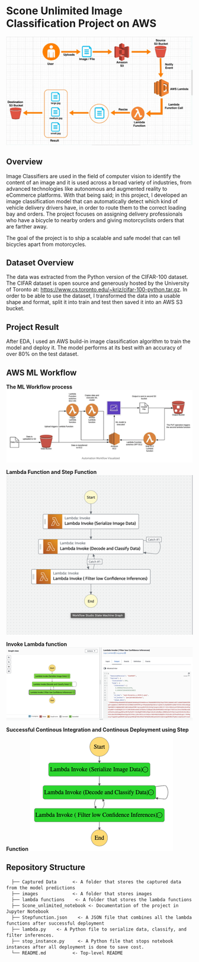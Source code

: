 # Scone Unlimited Image Classification Project on AWS 

![Stepfunction](/images/process.png)

## Overview

Image Classifiers are used in the field of computer vision to identify the content of an image and it is used across a broad variety of industries, from advanced technologies like autonomous and augmented reality to eCommerce platforms. With that being said; in this project, I developed an image classification model that can automatically detect which kind of vehicle delivery drivers have, in order to route them to the correct loading bay and orders. The project focuses on assigning delivery professionals who have a bicycle to nearby orders and giving motorcyclists orders that are farther away.

The goal of the project is to ship a scalable and safe model that can tell bicycles apart from motorcycles.

## Dataset Overview

The data was extracted from the Python version of the CIFAR-100 dataset. The CIFAR dataset is open source and generously hosted by the University of Toronto at: https://www.cs.toronto.edu/~kriz/cifar-100-python.tar.gz. In order to be able to use the dataset, I transformed the data into a usable shape and format, split it into train and test then saved it into an AWS S3 bucket.

## Project Result

After EDA, I used an AWS build-in image classification algorithm to train the model and deploy it. The model performs at its best with an accuracy of over 80% on the test dataset.

## AWS ML Workflow

**The ML Workflow process** 
![ML Automation](/images/wrkflow.png)

**Lambda Function and Step Function**
![Step Function](/images/stepsimage.png)

**Invoke Lambda function**
![Lambda Invoke - Inference filter](/images/img.png)

**Successful Continous Integration and Continous Deployment using Step Function**
![Sucessful Automation](/images/stepfunctions_graph.png)

## Repository Structure

      ├── Captured Data      <- A folder that stores the captured data from the model predictions            
      ├── images             <- A folder that stores images
      ├── lambda functions    <- A folder that stores the lambda functions
      ├── Scone_unlimited_notebook <- Documentation of the project in Jupyter Notebook
      ├── Stepfunction.json    <- A JSON file that combines all the lambda functions after successful deployment
      ├── lambda.py    <- A Python file to serialize data, classify, and filter inferences.
      ├── stop_instance.py     <- A Python file that stops notebook instances after all deployment is done to save cost.
      └── README.md          <- Top-level README

